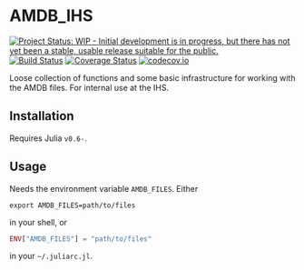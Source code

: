 # AMDB_IHS
[![Project Status: WIP - Initial development is in progress, but there has not yet been a stable, usable release suitable for the public.](http://www.repostatus.org/badges/latest/wip.svg)](http://www.repostatus.org/#wip)
[![Build Status](https://travis-ci.org/tpapp/AMDB_IHS.jl.svg?branch=master)](https://travis-ci.org/tpapp/AMDB_IHS.jl)
[![Coverage Status](https://coveralls.io/repos/tpapp/AMDB_IHS.jl/badge.svg?branch=master&service=github)](https://coveralls.io/github/tpapp/AMDB_IHS.jl?branch=master)
[![codecov.io](http://codecov.io/github/tpapp/AMDB_IHS.jl/coverage.svg?branch=master)](http://codecov.io/github/tpapp/AMDB_IHS.jl?branch=master)

Loose collection of functions and some basic infrastructure for working with the AMDB files. For internal use at the IHS.

## Installation

Requires Julia `v0.6-`.

## Usage

Needs the environment variable `AMDB_FILES`. Either
```shell
export AMDB_FILES=path/to/files
```
in your shell, or
```julia
ENV["AMDB_FILES"] = "path/to/files"
```
in your `~/.juliarc.jl`.
